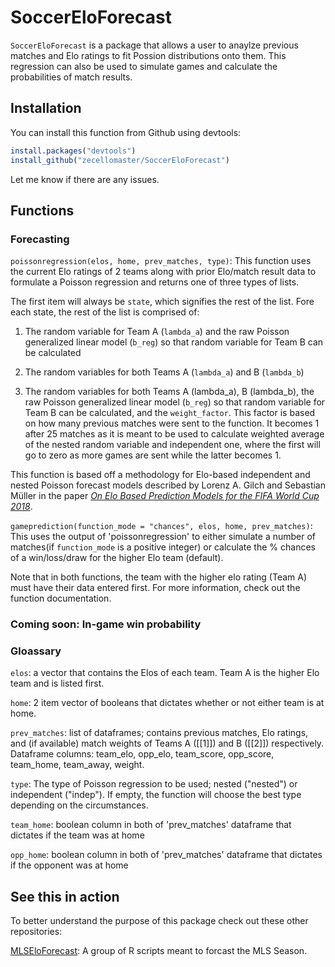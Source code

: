 # SoccerEloForecast

`SoccerEloForecast` is a package that allows a user to anaylze previous matches and Elo ratings to fit Possion distributions onto them. This regression can also be used to simulate games and calculate the probabilities of match results.

## Installation
You can install this function from Github using devtools:

``` r
install.packages("devtools")
install_github("zecellomaster/SoccerEloForecast")
```

Let me know if there are any issues.

## Functions

### Forecasting

`poissonregression(elos, home, prev_matches, type)`:
This function uses the current Elo ratings of 2 teams along with prior Elo/match result data to formulate a Poisson regression and returns one of three types of lists.

The first item will always be `state`, which signifies the rest of the list. Fore each state, the rest of the list is comprised of:

1) The random variable for Team A (`lambda_a`) and the raw Poisson generalized linear model (`b_reg`) so that random variable for Team B can be calculated 

2) The random variables for both Teams A (`lambda_a`) and B (`lambda_b`)

3) The random variables for both Teams A (lambda_a), B (lambda_b), the raw Poisson generalized linear model (`b_reg`) so that random variable for Team B can be calculated, and the `weight_factor`. This factor is based on how many previous matches were sent to the function. It becomes 1 after 25 matches as it is meant to be used to calculate weighted average of the nested random variable and independent one, where the first will go to zero as more games are sent while the latter becomes 1.

This function is based off a methodology for Elo-based independent and nested Poisson forecast models described by Lorenz A. Gilch and Sebastian Müller in the paper
*[On Elo Based Prediction Models for the FIFA World Cup 2018](https://arxiv.org/pdf/1806.01930.pdf)*.

`gameprediction(function_mode = "chances", elos, home, prev_matches)`:
This uses the output of 'poissonregression' to either simulate a number of matches(if `function_mode` is a positive integer) or calculate the % chances of a win/loss/draw for the higher Elo team (default).

Note that in both functions, the team with the higher elo rating (Team A) must have their data entered first. For more information, check out the function documentation.

### Coming soon: In-game win probability


### Gloassary
`elos`: a vector that contains the Elos of each team. Team A is the higher Elo team and is listed first.

`home`: 2 item vector of booleans that dictates whether or not either team is at home.

`prev_matches`: list of dataframes; contains previous matches, Elo ratings, and (if available) match weights of Teams A ([[1]]) and B ([[2]]) respectively.
Dataframe columns: team_elo, opp_elo, team_score, opp_score, team_home, team_away, weight.

`type`: The type of Poisson regression to be used; nested ("nested")  or independent ("indep"). If empty, the function will choose the best type depending on the circumstances.

`team_home`: boolean column in both of 'prev_matches' dataframe that dictates if the team was at home

`opp_home`: boolean column in both of 'prev_matches' dataframe that dictates if the opponent was at home

## See this in action

To better understand the purpose of this package check out these other repositories:

[MLSEloForecast](https://github.com/zecellomaster/SoccerEloForecast): A group of R scripts meant to forcast the MLS Season.


